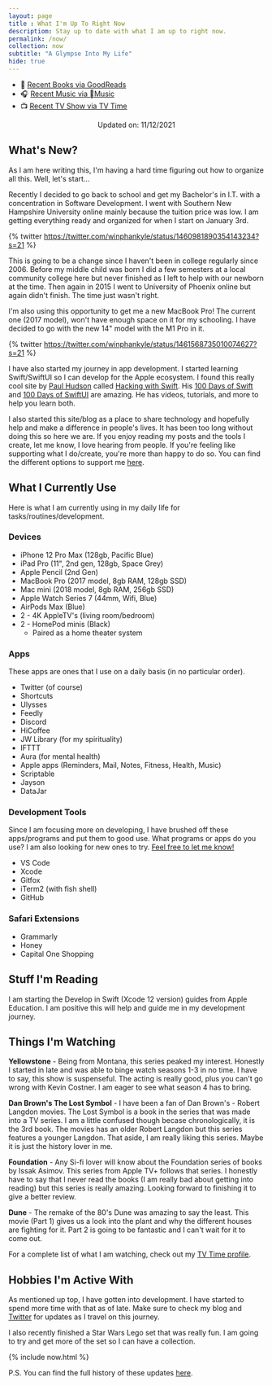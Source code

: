 ```yaml
--- 
layout: page
title : What I'm Up To Right Now
descriptiom: Stay up to date with what I am up to right now.
permalink: /now/
collection: now
subtitle: "A Glympse Into My Life" 
hide: true
---
```


- 📖 [Recent Books via GoodReads](https://www.goodreads.com/kylereddoch)
- 🎧 [Recent Music via Music](https://itunes.apple.com/profile/kylereddoch)
- 📺 [Recent TV Show via TV Time](https://www.tvtime.com/en/kylereddoch)

<div style="width: 100%; text-align: center;">Updated on: 11/12/2021</div>

## What's New?

As I am here writing this, I'm having a hard time figuring out how to organize all this. Well, let's start...

Recently I decided to go back to school and get my Bachelor's in I.T. with a concentration in Software Development. I went with Southern New Hampshire University online mainly because the tuition price was low. I am getting everything ready and organized for when I start on January 3rd.

{% twitter https://twitter.com/winphankyle/status/1460981890354143234?s=21 %}

This is going to be a change since I haven't been in college regularly since 2006. Before my middle child was born I did a few semesters at a local community college here but never finished as I left to help with our newborn at the time. Then again in 2015 I went to University of Phoenix online but again didn't finish. The time just wasn't right.

I'm also using this opportunity to get me a new MacBook Pro! The current one (2017 model), won't have enough space on it for my schooling. I have decided to go with the new 14" model with the M1 Pro in it.

{% twitter https://twitter.com/winphankyle/status/1461568735010074627?s=21 %}

I have also started my journey in app development. I started learning Swift/SwiftUI so I can develop for the Apple ecosystem. I found this really cool site by [Paul Hudson](https://twitter.com/twostraws) called [Hacking with Swift](https://www.hackingwithswift.com). His [100 Days of Swift](https://www.hackingwithswift.com/100) and [100 Days of SwiftUI](https://www.hackingwithswift.com/100/swiftui) are amazing. He has videos, tutorials, and more to help you learn both.

I also started this site/blog as a place to share technology and hopefully help and make a difference in people's lives. It has been too long without doing this so here we are. If you enjoy reading my posts and the tools I create, let me know, I love hearing from people. If you're feeling like supporting what I do/create, you're more than happy to do so. You can find the different options to support me [here](/about/).

## What I Currently Use

Here is what I am currently using in my daily life for tasks/routines/development.

### Devices

- iPhone 12 Pro Max (128gb, Pacific Blue)
- iPad Pro (11", 2nd gen, 128gb, Space Grey)
- Apple Pencil (2nd Gen)
- MacBook Pro (2017 model, 8gb RAM, 128gb SSD)
- Mac mini (2018 model, 8gb RAM, 256gb SSD)
- Apple Watch Series 7 (44mm, Wifi, Blue)
- AirPods Max (Blue)
- 2 - 4K AppleTV's (living room/bedroom)
- 2 - HomePod minis (Black)
  - Paired as a home theater system

### Apps

These apps are ones that I use on a daily basis (in no particular order).

- Twitter (of course)
- Shortcuts
- Ulysses
- Feedly
- Discord
- HiCoffee
- JW Library (for my spirituality)
- IFTTT
- Aura (for mental health)
- Apple apps (Reminders, Mail, Notes, Fitness, Health, Music)
- Scriptable
- Jayson
- DataJar

### Development Tools

Since I am focusing more on developing, I have brushed off these apps/programs and put them to good use. What programs or apps do you use? I am also looking for new ones to try. [Feel free to let me know!](/about/#connect-with-me)

- VS Code
- Xcode
- Gitfox
- iTerm2 (with fish shell)
- GitHub

### Safari Extensions

- Grammarly
- Honey
- Capital One Shopping

## Stuff I'm Reading

I am starting the Develop in Swift (Xcode 12 version) guides from Apple Education. I am positive this will help and guide me in my development journey.

## Things I'm Watching

**Yellowstone** - Being from Montana, this series peaked my interest. Honestly I started in late and was able to binge watch seasons 1-3 in no time. I have to say, this show is suspenseful. The acting is really good, plus you can't go wrong with Kevin Costner. I am eager to see what season 4 has to bring.

**Dan Brown's The Lost Symbol** - I have been a fan of Dan Brown's - Robert Langdon movies. The Lost Symbol is a book in the series that was made into a TV series. I am a little confused though becase chronologically, it is the 3rd book. The movies has an older Robert Langdon but this series features a younger Langdon. That aside, I am really liking this series. Maybe it is just the history lover in me.

**Foundation** - Any Si-fi lover will know about the Foundation series of books by Issak Asimov. This series from Apple TV+ follows that series. I honestly have to say that I never read the books (I am really bad about getting into reading) but this series is really amazing. Looking forward to finishing it to give a better review.

**Dune** - The remake of the 80's Dune was amazing to say the least. This movie (Part 1) gives us a look into the plant and why the different houses are fighting for it. Part 2 is going to be fantastic and I can't wait for it to come out.

For a complete list of what I am watching, check out my [TV Time profile](https://www.tvtime.com/en/kylereddoch).

## Hobbies I'm Active With

As mentioned up top, I have gotten into development. I have started to spend more time with that as of late. Make sure to check my blog and [Twitter](https://twitter.com/kylereddoch) for updates as I travel on this journey.

I also recently finished a Star Wars Lego set that was really fun. I am going to try and get more of the set so I can have a collection.

{% include now.html %}

P.S. You can find the full history of these updates [here](https://www.kylereddoch.me/tags/#now).
